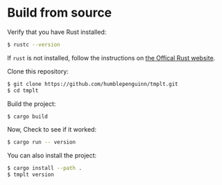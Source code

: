 # Build from source

Verify that you have Rust installed:

```sh
$ rustc --version
```

If `rust` is not installed, follow the instructions on [the Offical Rust website](https://www.rust-lang.org/tools/install).

Clone this repository:
```sh
$ git clone https://github.com/humblepenguinn/tmplt.git
$ cd tmplt
```

Build the project:

```sh
$ cargo build
```

Now, Check to see if it worked:
```sh
$ cargo run -- version
```

You can also install the project:

```sh
$ cargo install --path .
$ tmplt version
```






